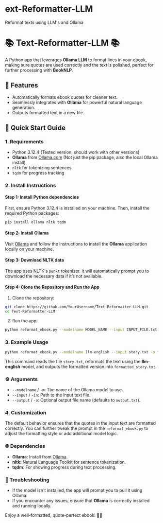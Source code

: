 # ext-Reformatter-LLM
Reformat texts using LLM's and Ollama


# 📚 Text-Reformatter-LLM 📚

A Python app that leverages **Ollama LLM** to format lines in your ebook, making sure quotes are used correctly and the text is polished, perfect for further processing with **BookNLP**. 

## 🌟 Features
- Automatically formats ebook quotes for cleaner text.
- Seamlessly integrates with **Ollama** for powerful natural language generation.
- Outputs formatted text in a new file.

## 🚀 Quick Start Guide

### 1. Requirements
- Python 3.12.4 (Tested version, should work with other versions)
- **Ollama** from [Ollama.com](https://ollama.com) (Not just the pip package, also the local Ollama install)
- `nltk` for tokenizing sentences
- `tqdm` for progress tracking

### 2. Install Instructions

#### Step 1: Install Python dependencies
First, ensure Python 3.12.4 is installed on your machine. Then, install the required Python packages:

```bash
pip install ollama nltk tqdm
```

#### Step 2: Install Ollama
Visit [Ollama](https://ollama.com) and follow the instructions to install the **Ollama** application locally on your machine.

#### Step 3: Download NLTK data
The app uses NLTK's `punkt` tokenizer. It will automatically prompt you to download the necessary data if it’s not available.

#### Step 4: Clone the Repository and Run the App

1. Clone the repository:

```bash
git clone https://github.com/YourUsername/Text-Reformatter-LLM.git
cd Text-Reformatter-LLM
```

2. Run the app:

```bash
python reformat_ebook.py --modelname MODEL_NAME --input INPUT_FILE.txt -o OUTPUT_FILE.txt
```

### 3. Example Usage

```bash
python reformat_ebook.py --modelname llm-english --input story.txt -o formatted_story.txt
```

This command reads the file `story.txt`, reformats the text using the **llm-english** model, and outputs the formatted version into `formatted_story.txt`.

### ⚙️ Arguments
- `--modelname` / `-m`: The name of the Ollama model to use.
- `--input` / `-in`: Path to the input text file.
- `--output` / `-o`: Optional output file name (defaults to `output.txt`).

### 4. Customization
The default behavior ensures that the quotes in the input text are formatted correctly. You can further tweak the prompt in the `reformat_ebook.py` to adjust the formatting style or add additional model logic.

### 🌐 Dependencies
- **Ollama**: Install from [Ollama](https://ollama.com).
- **nltk**: Natural Language Toolkit for sentence tokenization.
- **tqdm**: For showing progress during text processing.

### 🔧 Troubleshooting
- If the model isn't installed, the app will prompt you to pull it using Ollama.
- If you encounter any issues, ensure that **Ollama** is correctly installed and running locally.

Enjoy a well-formatted, quote-perfect ebook! 📖✨

